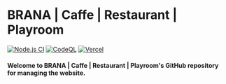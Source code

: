 # BRANA | Caffe | Restaurant | Playroom <br />

[![Node.js CI](https://github.com/crni99/restoran-brana/actions/workflows/node.js.yml/badge.svg)](https://github.com/crni99/restoran-brana/actions/workflows/node.js.yml)
[![CodeQL](https://github.com/crni99/restoran-brana/actions/workflows/github-code-scanning/codeql/badge.svg)](https://github.com/crni99/restoran-brana/actions/workflows/github-code-scanning/codeql)
[![Vercel](https://img.shields.io/badge/Vercel-Deploy-success?logo=vercel&logoColor=white)](https://restoran-brana.vercel.app/)

#### Welcome to BRANA | Caffe | Restaurant | Playroom's GitHub repository for managing the website.

